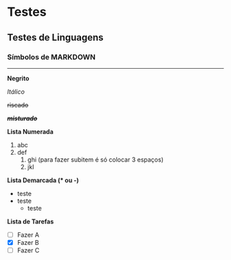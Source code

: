 # Testes
## Testes de Linguagens
### Símbolos de MARKDOWN
***

**Negrito**


*Itálico*


~~riscado~~


__*~~misturado~~*__

**Lista Numerada**
1. abc
1. def
   1. ghi (para fazer subitem é só colocar 3 espaços)
   1. jkl


__Lista Demarcada (* ou -)__
* teste
* teste
   * teste


**Lista de Tarefas**
- [ ] Fazer A
- [x] Fazer B
- [ ] Fazer C
